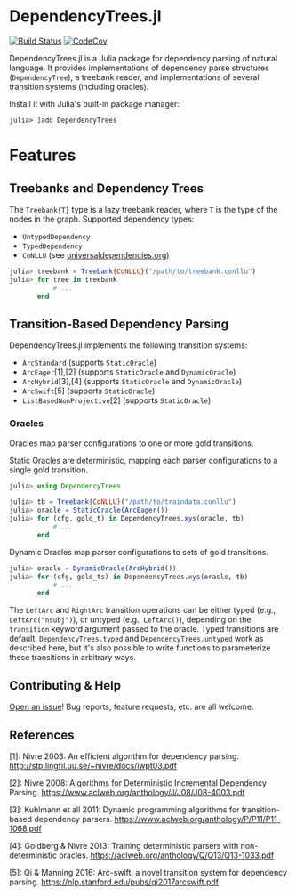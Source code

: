 # DependencyTrees.jl

[![Build Status](https://travis-ci.org/dellison/DependencyTrees.jl.svg?branch=master)](https://travis-ci.org/dellison/DependencyTrees.jl) [![CodeCov](https://codecov.io/gh/dellison/DependencyTrees.jl/branch/master/graph/badge.svg)](https://codecov.io/gh/dellison/DependencyTrees.jl)

DependencyTrees.jl is a Julia package for dependency parsing of natural language. It provides implementations of dependency parse structures (`DependencyTree`), a treebank reader, and implementations of several transition systems (including oracles).

Install it with Julia's built-in package manager:

`julia> ]add DependencyTrees`

# Features

## Treebanks and Dependency Trees

The `Treebank{T}` type is a lazy treebank reader, where `T` is the type of the nodes in the graph. Supported dependency types:

- `UntypedDependency`
- `TypedDependency`
- `CoNLLU` (see [universaldependencies.org](https://universaldependencies.org/))

```julia
julia> treebank = Treebank{CoNLLU}("/path/to/treebank.conllu")
julia> for tree in treebank
           # ...
       end
```

## Transition-Based Dependency Parsing

DependencyTrees.jl implements the following transition systems:

* `ArcStandard` (supports `StaticOracle`)
* `ArcEager`[1],[2] (supports `StaticOracle` and `DynamicOracle`)
* `ArcHybrid`[3],[4] (supports `StaticOracle` and `DynamicOracle`)
* `ArcSwift`[5] (supports `StaticOracle`)
* `ListBasedNonProjective`[2] (supports `StaticOracle`)

### Oracles

Oracles map parser configurations to one or more gold transitions.

Static Oracles are deterministic, mapping each parser configurations to a single gold transition.

```julia
julia> using DependencyTrees

julia> tb = Treebank{CoNLLU}("/path/to/traindata.conllu")
julia> oracle = StaticOracle(ArcEager())
julia> for (cfg, gold_t) in DependencyTrees.xys(oracle, tb)
           # ...
       end
```

Dynamic Oracles map parser configurations to sets of gold transitions.

```julia
julia> oracle = DynamicOracle(ArcHybrid())
julia> for (cfg, gold_ts) in DependencyTrees.xys(oracle, tb)
           # ...
       end
```

The `LeftArc` and `RightArc` transition operations can be either typed (e.g., `LeftArc("nsubj")`), or untyped (e.g., `LeftArc()`), depending on the `transition` keyword argument passed to the oracle. Typed transitions are default. `DependencyTrees.typed` and `DependencyTrees.untyped` work as described here, but it's also possible to write functions to parameterize these transitions in arbitrary ways.

## Contributing & Help

[Open an issue](https://github.com/dellison/DependencyTrees.jl/issues/new)! Bug reports, feature requests, etc. are all welcome. 

## References

[1]: Nivre 2003: An efficient algorithm for dependency parsing. http://stp.lingfil.uu.se/~nivre/docs/iwpt03.pdf

[2]: Nivre 2008: Algorithms for Deterministic Incremental Dependency Parsing. https://www.aclweb.org/anthology/J/J08/J08-4003.pdf

[3]: Kuhlmann et all 2011: Dynamic programming algorithms for transition-based dependency parsers. https://www.aclweb.org/anthology/P/P11/P11-1068.pdf

[4]: Goldberg & Nivre 2013: Training deterministic parsers with non-deterministic oracles. https://aclweb.org/anthology/Q/Q13/Q13-1033.pdf

[5]: Qi & Manning 2016: Arc-swift: a novel transition system for dependency parsing. https://nlp.stanford.edu/pubs/qi2017arcswift.pdf
